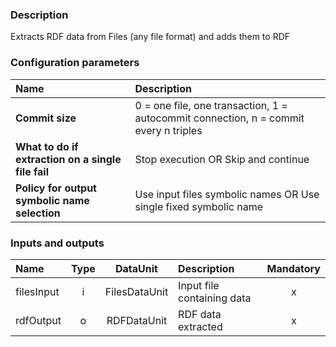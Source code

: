 ### Description

Extracts RDF data from Files (any file format) and adds them to RDF

### Configuration parameters

| Name | Description |
|:----|:----|
|**Commit size** | 0 = one file, one transaction, 1 = autocommit connection, n = commit every n triples |
|**What to do if extraction on a single file fail** | Stop execution OR Skip and continue |
|**Policy for output symbolic name selection** | Use input files symbolic names OR  Use single fixed symbolic name |

### Inputs and outputs

|Name |Type | DataUnit | Description | Mandatory |
|:--------|:------:|:------:|:-------------|:---------------------:|
|filesInput |i| FilesDataUnit | Input file containing data |x|
|rdfOutput  |o| RDFDataUnit | RDF data extracted |x|
